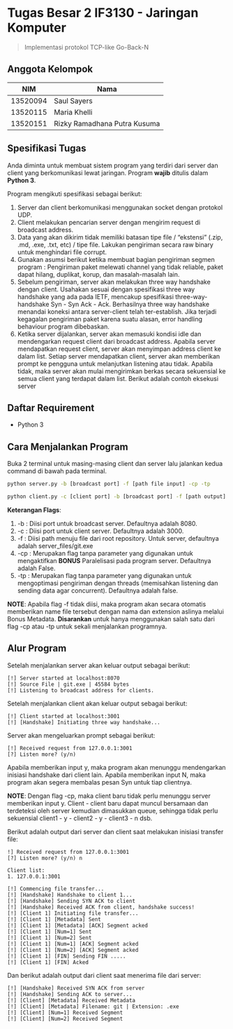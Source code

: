 # Tugas Besar 2 IF3130 - Jaringan Komputer
> Implementasi protokol TCP-like Go-Back-N

## Anggota Kelompok
NIM      | Nama
---      | ----
13520094 | Saul Sayers
13520115 | Maria Khelli
13520151 | Rizky Ramadhana Putra Kusuma

## Spesifikasi Tugas
Anda diminta untuk membuat sistem program yang terdiri dari server dan client yang berkomunikasi lewat jaringan. Program **wajib** ditulis dalam **Python 3**.

Program mengikuti spesifikasi sebagai berikut:
1. Server dan client berkomunikasi menggunakan socket dengan protokol UDP.
2. Client melakukan pencarian server dengan mengirim request di broadcast address.
3. Data yang akan dikirim tidak memiliki batasan tipe file / “ekstensi” (.zip, .md, .exe, .txt, etc) / tipe file. Lakukan pengiriman secara raw binary untuk menghindari file corrupt.
4. Gunakan asumsi berikut ketika membuat bagian pengiriman segmen program : Pengiriman paket melewati channel yang tidak reliable, paket dapat hilang, duplikat, korup, dan masalah-masalah lain.
5. Sebelum pengiriman, server akan melakukan three way handshake dengan client. Usahakan sesuai dengan spesifikasi three way handshake yang ada pada IETF, mencakup spesifikasi three-way-handshake Syn - Syn Ack - Ack. Berhasilnya three way handshake menandai koneksi antara server-client telah ter-establish. Jika terjadi kegagalan pengiriman paket karena suatu alasan, error handling behaviour program dibebaskan.
6. Ketika server dijalankan, server akan memasuki kondisi idle dan mendengarkan request client dari broadcast address. Apabila server mendapatkan request client, server akan menyimpan address client ke dalam list. Setiap server mendapatkan client, server akan memberikan prompt ke pengguna untuk melanjutkan listening atau tidak. Apabila tidak, maka server akan mulai mengirimkan berkas secara sekuensial ke semua client yang terdapat dalam list. Berikut adalah contoh eksekusi server

## Daftar Requirement
* Python 3

## Cara Menjalankan Program
Buka 2 terminal untuk masing-masing client dan server lalu jalankan kedua command di bawah pada terminal.

```bash
python server.py -b [broadcast port] -f [path file input] -cp -tp
```

```bash
python client.py -c [client port] -b [broadcast port] -f [path output]
```

**Keterangan Flags**:
1. -b : Diisi port untuk broadcast server. Defaultnya adalah 8080.
2. -c : Diisi port untuk client server. Defaultnya adalah 3000.
3. -f : Diisi path menuju file dari root repository. Untuk server, defaultnya adalah server_files/git.exe
4. -cp : Merupakan flag tanpa parameter yang digunakan untuk mengaktifkan **BONUS** Paralelisasi pada program server. Defaultnya adalah False.
5. -tp : Merupakan flag tanpa parameter yang digunakan untuk mengoptimasi pengiriman dengan threads (memisahkan listening dan sending data agar concurrent). Defaultnya adalah false.

**NOTE**: Apabila flag -f tidak diisi, maka program akan secara otomatis memberikan name file tersebut dengan nama dan extension aslinya melalui Bonus Metadata. **Disarankan** untuk hanya menggunakan salah satu dari flag -cp atau -tp untuk sekali menjalankan programnya.

## Alur Program
Setelah menjalankan server akan keluar output sebagai berikut:
```
[!] Server started at localhost:8070
[!] Source File | git.exe | 45584 bytes      
[!] Listening to broadcast address for clients.
```

Setelah menjalankan client akan keluar output sebagai berikut:
```
[!] Client started at localhost:3001
[!] [Handshake] Initiating three way handshake...
```

Server akan mengeluarkan prompt sebagai berikut:
```
[!] Received request from 127.0.0.1:3001     
[?] Listen more? (y/n) 
```

Apabila memberikan input y, maka program akan menunggu mendengarkan inisiasi handshake dari client lain. Apabila memberikan input N, maka program akan segera membalas pesan Syn untuk tiap clientnya. 

**NOTE**: Dengan flag -cp, maka client baru tidak perlu menunggu server memberikan input y. Client - client baru dapat muncul bersamaan dan terdeteksi oleh server kemudian dimasukkan queue, sehingga tidak perlu sekuensial client1 - y - client2 - y - client3 - n dsb.


Berikut adalah output dari server dan client saat melakukan inisiasi transfer file:
```
!] Received request from 127.0.0.1:3001     
[?] Listen more? (y/n) n

Client list:
1. 127.0.0.1:3001

[!] Commencing file transfer...
[!] [Handshake] Handshake to client 1...     
[!] [Handshake] Sending SYN ACK to client    
[!] [Handshake] Received ACK from client, handshake success!
[!] [Client 1] Initiating file transfer...   
[!] [Client 1] [Metadata] Sent
[!] [Client 1] [Metadata] [ACK] Segment acked
[!] [Client 1] [Num=1] Sent
[!] [Client 1] [Num=2] Sent
[!] [Client 1] [Num=1] [ACK] Segment acked   
[!] [Client 1] [Num=2] [ACK] Segment acked   
[!] [Client 1] [FIN] Sending FIN .....       
[!] [Client 1] [FIN] Acked
```

Dan berikut adalah output dari client saat menerima file dari server:
```
[!] [Handshake] Received SYN ACK from server 
[!] [Handshake] Sending ACK to server...     
[!] [Client] [Metadata] Received Metadata    
[!] [Client] [Metadata] Filename: git | Extension: .exe
[!] [Client] [Num=1] Received Segment        
[!] [Client] [Num=2] Received Segment 
```

